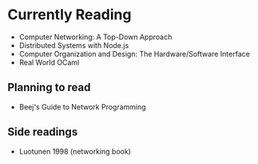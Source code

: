 # Currently Reading
- Computer Networking: A Top-Down Approach
- Distributed Systems with Node.js 
- Computer Organization and Design: The Hardware/Software Interface
- Real World OCaml

## Planning to read

- Beej's Guide to Network Programming

## Side readings
* Luotunen 1998 (networking book)
